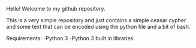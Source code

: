 Hello! Welcome to my github repository.

This is a very simple repository and just contains a simple ceasar cypher and some text that can be encoded using the python file and a bit of bash.

Requirements:
-Python 3
-Python 3 built in libraries
